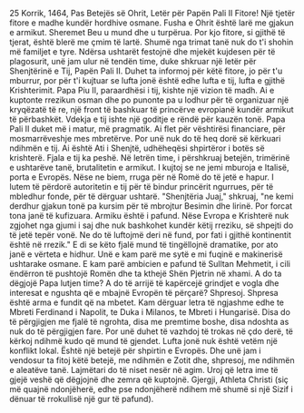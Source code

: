 25 Korrik, 1464, Pas Betejës së Ohrit, Letër për Papën Pali II
Fitore! Një tjetër fitore e madhe kundër hordhive osmane. Fusha e Ohrit është larë me gjakun e armikut. Sheremet Beu u mund dhe u turpërua. Por kjo fitore, si gjithë të tjerat, është blerë me çmim të lartë. Shumë nga trimat tanë nuk do t'i shohin më familjet e tyre.
Ndërsa ushtarët festojnë dhe mjekët kujdesen për të plagosurit, unë jam ulur në tendën time, duke shkruar një letër për Shenjtërinë e Tij, Papën Pali II. Duhet ta informoj për këtë fitore, jo për t'u mburrur, por për t'i kujtuar se lufta jonë është edhe lufta e tij, lufta e gjithë Krishterimit.
Papa Piu II, paraardhësi i tij, kishte një vizion të madh. Ai e kuptonte rrezikun osman dhe po punonte pa u lodhur për të organizuar një kryqëzatë të re, një front të bashkuar të princërve evropianë kundër armikut të përbashkët. Vdekja e tij ishte një goditje e rëndë për kauzën tonë.
Papa Pali II duket më i matur, më pragmatik. Ai flet për vështirësi financiare, për mosmarrëveshje mes mbretërve. Por unë nuk do të heq dorë së kërkuari ndihmën e tij. Ai është Ati i Shenjtë, udhëheqësi shpirtëror i botës së krishterë. Fjala e tij ka peshë.
Në letrën time, i përshkruaj betejën, trimërinë e ushtarëve tanë, brutalitetin e armikut. I kujtoj se ne jemi mburoja e Italisë, porta e Evropës. Nëse ne biem, rruga për në Romë do të jetë e hapur. I lutem të përdorë autoritetin e tij për të bindur princërit ngurrues, për të mbledhur fonde, për të dërguar ushtarë.
"Shenjtëria Juaj," shkruaj, "ne kemi derdhur gjakun tonë pa kursim për të mbrojtur Besimin dhe lirinë. Por forcat tona janë të kufizuara. Armiku është i pafund. Nëse Evropa e Krishterë nuk zgjohet nga gjumi i saj dhe nuk bashkohet kundër këtij rreziku, së shpejti do të jetë tepër vonë. Ne do të luftojmë deri në fund, por fati i gjithë kontinentit është në rrezik."
E di se këto fjalë mund të tingëllojnë dramatike, por ato janë e vërteta e hidhur. Unë e kam parë me sytë e mi fuqinë e makinerisë ushtarake osmane. E kam parë ambicien e pafund të Sulltan Mehmetit, i cili ëndërron të pushtojë Romën dhe ta kthejë Shën Pjetrin në xhami.
A do ta dëgjojë Papa lutjen time? A do të arrijë të kapërcejë grindjet e vogla dhe interesat e ngushta që e mbajnë Evropën të përçarë? Shpresoj. Shpresa është arma e fundit që na mbetet.
Kam dërguar letra të ngjashme edhe te Mbreti Ferdinand i Napolit, te Duka i Milanos, te Mbreti i Hungarisë. Disa do të përgjigjen me fjalë të ngrohta, disa me premtime boshe, disa ndoshta as nuk do të përgjigjen fare. Por unë duhet të vazhdoj të trokas në çdo derë, të kërkoj ndihmë kudo që mund të gjendet.
Lufta jonë nuk është vetëm një konflikt lokal. Është një betejë për shpirtin e Evropës. Dhe unë jam i vendosur ta fitoj këtë betejë, me ndihmën e Zotit dhe, shpresoj, me ndihmën e aleatëve tanë.
Lajmëtari do të niset nesër në agim. Uroj që letra ime të gjejë veshë që dëgjojnë dhe zemra që kuptojnë.
Gjergji, Athleta Christi (siç më quajnë ndonjëherë, edhe pse ndonjëherë ndihem më shumë si një Sizif i dënuar të rrokullisë një gur të pafund).